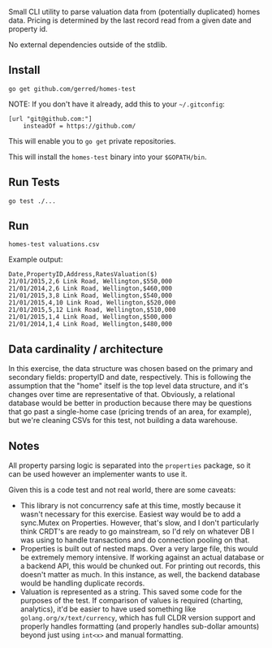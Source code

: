 Small CLI utility to parse valuation data from (potentially duplicated) homes data. Pricing is determined by the last record read from a given date and property id.

No external dependencies outside of the stdlib.

## Install

`go get github.com/gerred/homes-test`

NOTE: If you don't have it already, add this to your `~/.gitconfig`:

```
[url "git@github.com:"]
    insteadOf = https://github.com/
```

This will enable you to `go get` private repositories.

This will install the `homes-test` binary into your `$GOPATH/bin`.

## Run Tests

`go test ./...`

## Run

`homes-test valuations.csv`

Example output:

```
Date,PropertyID,Address,RatesValuation($) 
21/01/2015,2,6 Link Road, Wellington,$550,000 
21/01/2014,2,6 Link Road, Wellington,$460,000 
21/01/2015,3,8 Link Road, Wellington,$540,000 
21/01/2015,4,10 Link Road, Wellington,$520,000 
21/01/2015,5,12 Link Road, Wellington,$510,000 
21/01/2015,1,4 Link Road, Wellington,$500,000 
21/01/2014,1,4 Link Road, Wellington,$480,000
```

## Data cardinality / architecture

In this exercise, the data structure was chosen based on the primary and secondary fields: propertyID and date, respectively. This is following the assumption that the "home" itself is the top level data structure, and it's changes over time are representative of that. Obviously, a relational database would be better in production because there may be questions that go past a single-home case (pricing trends of an area, for example), but we're cleaning CSVs for this test, not building a data warehouse.

## Notes

All property parsing logic is separated into the `properties` package, so it can be used however an implementer wants to use it.

Given this is a code test and not real world, there are some caveats:

* This library is not concurrency safe at this time, mostly because it wasn't necessary for this exercise. Easiest way would be to add a sync.Mutex on Properties. However, that's slow, and I don't particularly think CRDT's are ready to go mainstream, so I'd rely on whatever DB I was using to handle transactions and do connection pooling on that.
* Properties is built out of nested maps. Over a very large file, this would be extremely memory intensive. If working against an actual database or a backend API, this would be chunked out. For printing out records, this doesn't matter as much. In this instance, as well, the backend database would be handling duplicate records.
* Valuation is represented as a string. This saved some code for the purposes of the test. If comparison of values is required (charting, analytics), it'd be easier to have used something like `golang.org/x/text/currency`, which has full CLDR version support and properly handles formatting (and properly handles sub-dollar amounts) beyond just using `int<x>` and manual formatting.
